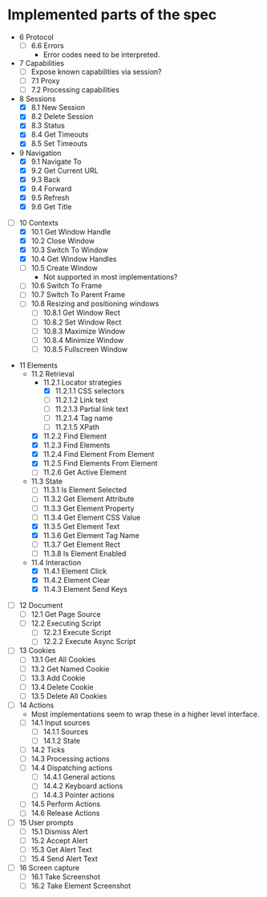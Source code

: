 # Implemented parts of the spec

* 6 Protocol
  * [ ] 6.6 Errors
    - Error codes need to be interpreted.
* 7 Capabilities
  * [ ] Expose known capabilities via session?
  * [ ] 7.1 Proxy
  * [ ] 7.2 Processing capabilities
* 8 Sessions
  * [x] 8.1 New Session
  * [x] 8.2 Delete Session
  * [x] 8.3 Status
  * [x] 8.4 Get Timeouts
  * [x] 8.5 Set Timeouts
* 9 Navigation
  * [x] 9.1 Navigate To
  * [x] 9.2 Get Current URL
  * [x] 9.3 Back
  * [x] 9.4 Forward
  * [x] 9.5 Refresh
  * [x] 9.6 Get Title
* [ ] 10 Contexts
  * [x] 10.1 Get Window Handle
  * [x] 10.2 Close Window
  * [x] 10.3 Switch To Window
  * [x] 10.4 Get Window Handles
  * [ ] 10.5 Create Window
    * Not supported in most implementations?
  * [ ] 10.6 Switch To Frame
  * [ ] 10.7 Switch To Parent Frame
  * [ ] 10.8 Resizing and positioning windows
    * [ ] 10.8.1 Get Window Rect
    * [ ] 10.8.2 Set Window Rect
    * [ ] 10.8.3 Maximize Window
    * [ ] 10.8.4 Minimize Window
    * [ ] 10.8.5 Fullscreen Window
* 11 Elements
  * 11.2 Retrieval
    * 11.2.1 Locator strategies
      * [x] 11.2.1.1 CSS selectors
      * [ ] 11.2.1.2 Link text
      * [ ] 11.2.1.3 Partial link text
      * [ ] 11.2.1.4 Tag name
      * [ ] 11.2.1.5 XPath
    * [x] 11.2.2 Find Element
    * [x] 11.2.3 Find Elements
    * [x] 11.2.4 Find Element From Element
    * [x] 11.2.5 Find Elements From Element
    * [ ] 11.2.6 Get Active Element
  * 11.3 State
    * [ ] 11.3.1 Is Element Selected
    * [ ] 11.3.2 Get Element Attribute
    * [ ] 11.3.3 Get Element Property
    * [ ] 11.3.4 Get Element CSS Value
    * [x] 11.3.5 Get Element Text
    * [x] 11.3.6 Get Element Tag Name
    * [ ] 11.3.7 Get Element Rect
    * [ ] 11.3.8 Is Element Enabled
  * 11.4 Interaction
    * [x] 11.4.1 Element Click
    * [x] 11.4.2 Element Clear
    * [x] 11.4.3 Element Send Keys
* [ ] 12 Document
  * [ ] 12.1 Get Page Source
  * [ ] 12.2 Executing Script
    * [ ] 12.2.1 Execute Script
    * [ ] 12.2.2 Execute Async Script
* [ ] 13 Cookies
  * [ ] 13.1 Get All Cookies
  * [ ] 13.2 Get Named Cookie
  * [ ] 13.3 Add Cookie
  * [ ] 13.4 Delete Cookie
  * [ ] 13.5 Delete All Cookies
* [ ] 14 Actions
  * Most implementations seem to wrap these in a higher level interface.
  * [ ] 14.1 Input sources
    * [ ] 14.1.1 Sources
    * [ ] 14.1.2 State
  * [ ] 14.2 Ticks
  * [ ] 14.3 Processing actions
  * [ ] 14.4 Dispatching actions
    * [ ] 14.4.1 General actions
    * [ ] 14.4.2 Keyboard actions
    * [ ] 14.4.3 Pointer actions
  * [ ] 14.5 Perform Actions
  * [ ] 14.6 Release Actions
* [ ] 15 User prompts
  * [ ] 15.1 Dismiss Alert
  * [ ] 15.2 Accept Alert
  * [ ] 15.3 Get Alert Text
  * [ ] 15.4 Send Alert Text
* [ ] 16 Screen capture
  * [ ] 16.1 Take Screenshot
  * [ ] 16.2 Take Element Screenshot
